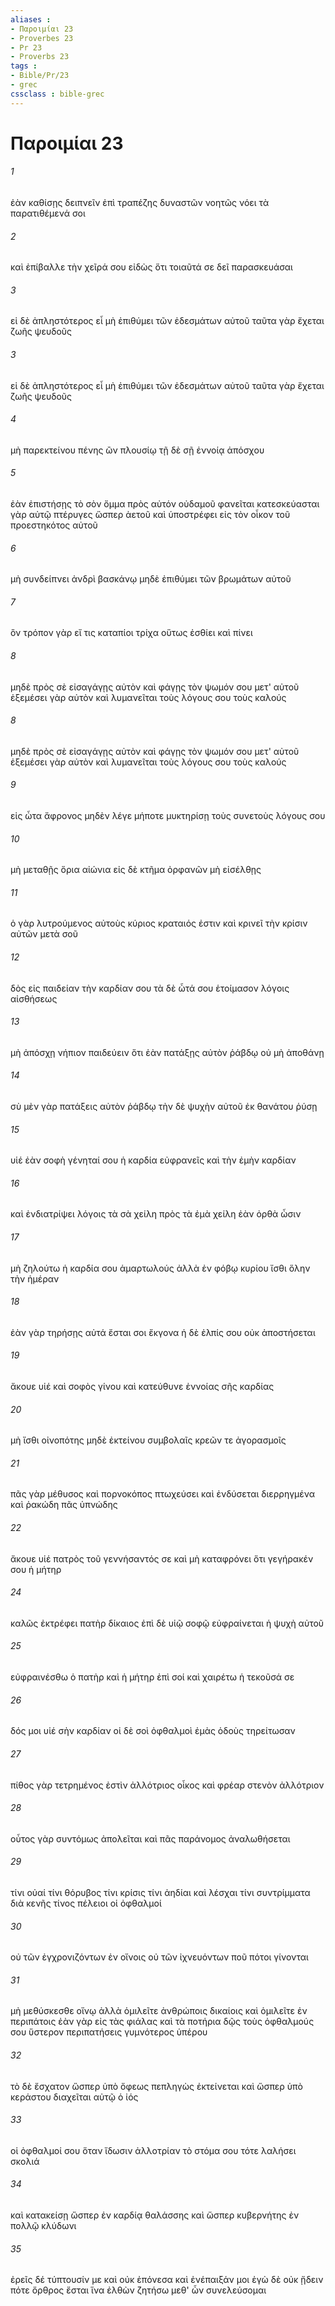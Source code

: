 ```yaml
---
aliases : 
- Παροιμίαι 23
- Proverbes 23
- Pr 23
- Proverbs 23
tags : 
- Bible/Pr/23
- grec
cssclass : bible-grec
---
```


# Παροιμίαι 23

###### 1
ἐὰν καθίσῃς δειπνεῖν ἐπὶ τραπέζης δυναστῶν νοητῶς νόει τὰ παρατιθέμενά σοι
###### 2
καὶ ἐπίβαλλε τὴν χεῖρά σου εἰδὼς ὅτι τοιαῦτά σε δεῖ παρασκευάσαι
###### 3
εἰ δὲ ἀπληστότερος εἶ μὴ ἐπιθύμει τῶν ἐδεσμάτων αὐτοῦ ταῦτα γὰρ ἔχεται ζωῆς ψευδοῦς
###### 3
εἰ δὲ ἀπληστότερος εἶ μὴ ἐπιθύμει τῶν ἐδεσμάτων αὐτοῦ ταῦτα γὰρ ἔχεται ζωῆς ψευδοῦς
###### 4
μὴ παρεκτείνου πένης ὢν πλουσίῳ τῇ δὲ σῇ ἐννοίᾳ ἀπόσχου
###### 5
ἐὰν ἐπιστήσῃς τὸ σὸν ὄμμα πρὸς αὐτόν οὐδαμοῦ φανεῖται κατεσκεύασται γὰρ αὐτῷ πτέρυγες ὥσπερ ἀετοῦ καὶ ὑποστρέφει εἰς τὸν οἶκον τοῦ προεστηκότος αὐτοῦ
###### 6
μὴ συνδείπνει ἀνδρὶ βασκάνῳ μηδὲ ἐπιθύμει τῶν βρωμάτων αὐτοῦ
###### 7
ὃν τρόπον γὰρ εἴ τις καταπίοι τρίχα οὕτως ἐσθίει καὶ πίνει
###### 8
μηδὲ πρὸς σὲ εἰσαγάγῃς αὐτὸν καὶ φάγῃς τὸν ψωμόν σου μετ' αὐτοῦ ἐξεμέσει γὰρ αὐτὸν καὶ λυμανεῖται τοὺς λόγους σου τοὺς καλούς
###### 8
μηδὲ πρὸς σὲ εἰσαγάγῃς αὐτὸν καὶ φάγῃς τὸν ψωμόν σου μετ' αὐτοῦ ἐξεμέσει γὰρ αὐτὸν καὶ λυμανεῖται τοὺς λόγους σου τοὺς καλούς
###### 9
εἰς ὦτα ἄφρονος μηδὲν λέγε μήποτε μυκτηρίσῃ τοὺς συνετοὺς λόγους σου
###### 10
μὴ μεταθῇς ὅρια αἰώνια εἰς δὲ κτῆμα ὀρφανῶν μὴ εἰσέλθῃς
###### 11
ὁ γὰρ λυτρούμενος αὐτοὺς κύριος κραταιός ἐστιν καὶ κρινεῖ τὴν κρίσιν αὐτῶν μετὰ σοῦ
###### 12
δὸς εἰς παιδείαν τὴν καρδίαν σου τὰ δὲ ὦτά σου ἑτοίμασον λόγοις αἰσθήσεως
###### 13
μὴ ἀπόσχῃ νήπιον παιδεύειν ὅτι ἐὰν πατάξῃς αὐτὸν ῥάβδῳ οὐ μὴ ἀποθάνῃ
###### 14
σὺ μὲν γὰρ πατάξεις αὐτὸν ῥάβδῳ τὴν δὲ ψυχὴν αὐτοῦ ἐκ θανάτου ῥύσῃ
###### 15
υἱέ ἐὰν σοφὴ γένηταί σου ἡ καρδία εὐφρανεῖς καὶ τὴν ἐμὴν καρδίαν
###### 16
καὶ ἐνδιατρίψει λόγοις τὰ σὰ χείλη πρὸς τὰ ἐμὰ χείλη ἐὰν ὀρθὰ ὦσιν
###### 17
μὴ ζηλούτω ἡ καρδία σου ἁμαρτωλούς ἀλλὰ ἐν φόβῳ κυρίου ἴσθι ὅλην τὴν ἡμέραν
###### 18
ἐὰν γὰρ τηρήσῃς αὐτά ἔσται σοι ἔκγονα ἡ δὲ ἐλπίς σου οὐκ ἀποστήσεται
###### 19
ἄκουε υἱέ καὶ σοφὸς γίνου καὶ κατεύθυνε ἐννοίας σῆς καρδίας
###### 20
μὴ ἴσθι οἰνοπότης μηδὲ ἐκτείνου συμβολαῖς κρεῶν τε ἀγορασμοῖς
###### 21
πᾶς γὰρ μέθυσος καὶ πορνοκόπος πτωχεύσει καὶ ἐνδύσεται διερρηγμένα καὶ ῥακώδη πᾶς ὑπνώδης
###### 22
ἄκουε υἱέ πατρὸς τοῦ γεννήσαντός σε καὶ μὴ καταφρόνει ὅτι γεγήρακέν σου ἡ μήτηρ
###### 24
καλῶς ἐκτρέφει πατὴρ δίκαιος ἐπὶ δὲ υἱῷ σοφῷ εὐφραίνεται ἡ ψυχὴ αὐτοῦ
###### 25
εὐφραινέσθω ὁ πατὴρ καὶ ἡ μήτηρ ἐπὶ σοί καὶ χαιρέτω ἡ τεκοῦσά σε
###### 26
δός μοι υἱέ σὴν καρδίαν οἱ δὲ σοὶ ὀφθαλμοὶ ἐμὰς ὁδοὺς τηρείτωσαν
###### 27
πίθος γὰρ τετρημένος ἐστὶν ἀλλότριος οἶκος καὶ φρέαρ στενὸν ἀλλότριον
###### 28
οὗτος γὰρ συντόμως ἀπολεῖται καὶ πᾶς παράνομος ἀναλωθήσεται
###### 29
τίνι οὐαί τίνι θόρυβος τίνι κρίσις τίνι ἀηδίαι καὶ λέσχαι τίνι συντρίμματα διὰ κενῆς τίνος πέλειοι οἱ ὀφθαλμοί
###### 30
οὐ τῶν ἐγχρονιζόντων ἐν οἴνοις οὐ τῶν ἰχνευόντων ποῦ πότοι γίνονται
###### 31
μὴ μεθύσκεσθε οἴνῳ ἀλλὰ ὁμιλεῖτε ἀνθρώποις δικαίοις καὶ ὁμιλεῖτε ἐν περιπάτοις ἐὰν γὰρ εἰς τὰς φιάλας καὶ τὰ ποτήρια δῷς τοὺς ὀφθαλμούς σου ὕστερον περιπατήσεις γυμνότερος ὑπέρου
###### 32
τὸ δὲ ἔσχατον ὥσπερ ὑπὸ ὄφεως πεπληγὼς ἐκτείνεται καὶ ὥσπερ ὑπὸ κεράστου διαχεῖται αὐτῷ ὁ ἰός
###### 33
οἱ ὀφθαλμοί σου ὅταν ἴδωσιν ἀλλοτρίαν τὸ στόμα σου τότε λαλήσει σκολιά
###### 34
καὶ κατακείσῃ ὥσπερ ἐν καρδίᾳ θαλάσσης καὶ ὥσπερ κυβερνήτης ἐν πολλῷ κλύδωνι
###### 35
ἐρεῖς δέ τύπτουσίν με καὶ οὐκ ἐπόνεσα καὶ ἐνέπαιξάν μοι ἐγὼ δὲ οὐκ ᾔδειν πότε ὄρθρος ἔσται ἵνα ἐλθὼν ζητήσω μεθ' ὧν συνελεύσομαι

